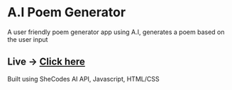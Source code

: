 # A.I Poem Generator
A user friendly poem generator app using A.I, generates a poem based on the user input
## Live -> [Click here](https://tdpoem-ai.netlify.app/)

 Built using SheCodes AI API, Javascript, HTML/CSS